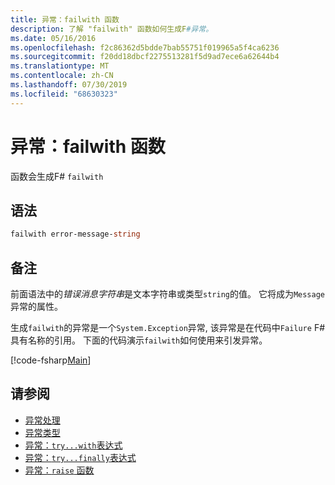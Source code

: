 ```yaml
---
title: 异常：failwith 函数
description: 了解 "failwith" 函数如何生成F#异常。
ms.date: 05/16/2016
ms.openlocfilehash: f2c86362d5bdde7bab55751f019965a5f4ca6236
ms.sourcegitcommit: f20dd18dbcf2275513281f5d9ad7ece6a62644b4
ms.translationtype: MT
ms.contentlocale: zh-CN
ms.lasthandoff: 07/30/2019
ms.locfileid: "68630323"
---
```

# <a name="exceptions-the-failwith-function"></a>异常：failwith 函数

函数会生成F# `failwith`

## <a name="syntax"></a>语法

```fsharp
failwith error-message-string
```

## <a name="remarks"></a>备注

前面语法中的*错误消息字符串*是文本字符串或类型`string`的值。 它将成为`Message`异常的属性。

生成`failwith`的异常是一个`System.Exception`异常, 该异常是在代码中`Failure` F#具有名称的引用。 下面的代码演示`failwith`如何使用来引发异常。

[!code-fsharp[Main](~/samples/snippets/fsharp/lang-ref-2/snippet6001.fs)]

## <a name="see-also"></a>请参阅

- [异常处理](index.md)
- [异常类型](exception-types.md)
- [异常：`try...with`表达式](the-try-with-expression.md)
- [异常：`try...finally`表达式](the-try-finally-expression.md)
- [异常：`raise` 函数](the-raise-function.md)
